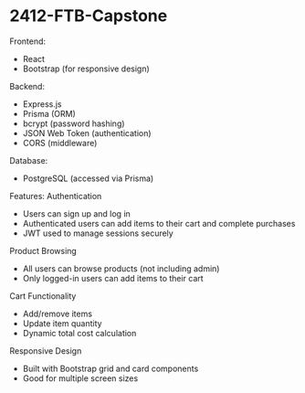 # 2412-FTB-Capstone
Frontend:
- React
- Bootstrap (for responsive design)

Backend:
- Express.js
- Prisma (ORM)
- bcrypt (password hashing)
- JSON Web Token (authentication)
- CORS (middleware)

Database:
- PostgreSQL (accessed via Prisma)

Features:
Authentication
- Users can sign up and log in
- Authenticated users can add items to their cart and complete purchases
- JWT used to manage sessions securely

Product Browsing
- All users can browse products (not including admin)
- Only logged-in users can add items to their cart

Cart Functionality
- Add/remove items
- Update item quantity
- Dynamic total cost calculation

Responsive Design
- Built with Bootstrap grid and card components
- Good for multiple screen sizes
